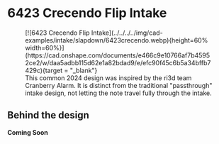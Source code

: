 # 6423 Crecendo Flip Intake

<figure markdown="span">
[![6423 Crecendo Flip Intake](../../../../img/cad-examples/intake/slapdown/6423crecendo.webp){height=60% width=60%}](https://cad.onshape.com/documents/e466c9e10766af7b45952ce2/w/daa5adbb115d62e1a82bdad9/e/efc90f45c6b5a34bffb7429c){target = "_blank"}
<figcaption>This common 2024 design was inspired by the ri3d team Cranberry Alarm. It is distinct from the traditional "passthrough" intake design, not letting the note travel fully through the intake. </figcaption>
</figure>


## Behind the design

**Coming Soon**

